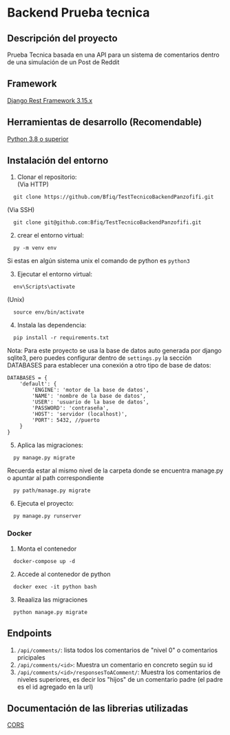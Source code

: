 # Backend Prueba tecnica

## Descripción del proyecto
Prueba Tecnica basada en una API para un sistema de comentarios dentro de una simulación de un Post de Reddit

## Framework
[Django Rest Framework 3.15.x](https://www.django-rest-framework.org/community/release-notes/#315x-series)

## Herramientas de desarrollo (Recomendable)

[Python 3.8 o superior](https://www.python.org/downloads/)

## Instalación del entorno

1. Clonar el repositorio:  
(Via HTTP)  
```
  git clone https://github.com/Bfiq/TestTecnicoBackendPanzofifi.git
```
(Via SSH)
```
  git clone git@github.com:Bfiq/TestTecnicoBackendPanzofifi.git
```

2. crear el entorno virtual:
```
  py -m venv env
```
Si estas en algún sistema unix el comando de python es `python3`

3. Ejecutar el entorno virtual:
```
  env\Scripts\activate
```
(Unix)
```
  source env/bin/activate
```

4. Instala las dependencia:
```
  pip install -r requirements.txt
```

Nota: Para este proyecto se usa la base de datos auto generada por django sqlite3, pero puedes configurar dentro de `settings.py` la sección DATABASES para establecer una conexión a otro tipo de base de datos:
```
DATABASES = {
    'default': {
        'ENGINE': 'motor de la base de datos',
        'NAME': 'nombre de la base de datos',
        'USER': 'usuario de la base de datos',
        'PASSWORD': 'contraseña',
        'HOST': 'servidor (localhost)',
        'PORT': 5432, //puerto
    }
}
```

5. Aplica las migraciones:
```
  py manage.py migrate
```
Recuerda estar al mismo nivel de la carpeta donde se encuentra manage.py o apuntar al path correspondiente
```
  py path/manage.py migrate
```

6. Ejecuta el proyecto:
```
  py manage.py runserver
```

### Docker
1. Monta el contenedor
```
  docker-compose up -d
```

2. Accede al contenedor de python
```
  docker exec -it python bash
```

3. Reaaliza las migraciones
```
  python manage.py migrate
```

## Endpoints
1. `/api/comments/`: lista todos los comentarios de "nivel 0" o comentarios pricipales
2. `/api/comments/<id>`: Muestra un comentario en concreto según su id
3. `/api/comments/<id>/responsesToAComment/`: Muestra los comentarios de niveles superiores, es decir los "hijos" de un comentario padre (el padre es el id agregado en la url)

## Documentación de las librerias utilizadas
[CORS](https://pypi.org/project/django-cors-headers/)
